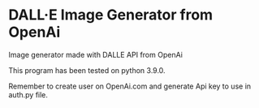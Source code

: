 # DALL·E Image Generator from OpenAi
Image generator made with DALLE API from OpenAi

This program has been tested on python 3.9.0.

Remember to create user on OpenAi.com and generate Api key to use in auth.py file.
